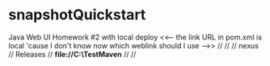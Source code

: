 # snapshotQuickstart
Java Web UI Homework #2 with local deploy
<<-- the link URL in pom.xml is local 'cause I don't know now which weblink should I use -->> 
// <distributionManagement>
//    <snapshotRepository>
//      <id>nexus</id>
//      <name>Releases</name>
//      <url>**file://C:\TestMaven**</url>
//    </snapshotRepository>
//  </distributionManagement>
